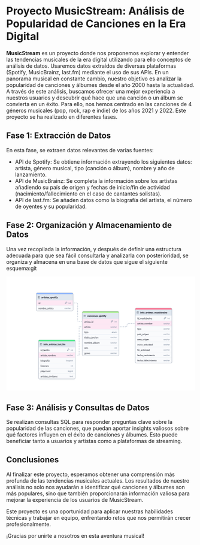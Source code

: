 # Proyecto MusicStream: Análisis de Popularidad de Canciones en la Era Digital

**MusicStream** es un proyecto donde nos proponemos explorar y entender las tendencias musicales de la era digital utilizando para ello conceptos de análisis de datos. Usaremos datos extraídos de diversas plataformas (Spotify, MusicBrainz, last.fm) mediante el uso de sus APIs.
En un panorama musical en constante cambio, nuestro objetivo es analizar la popularidad de canciones y álbumes desde el año 2000 hasta la actualidad. A través de este análisis, buscamos ofrecer una mejor experiencia a nuestros usuarios y descubrir qué hace que una canción o un álbum se convierta en un éxito. Para ello, nos hemos centrado en las canciones de 4 géneros musicales (pop, rock, rap e indie) de los años 2021 y 2022.
Este proyecto se ha realizado en diferentes fases.

## Fase 1: Extracción de Datos

En esta fase, se extraen datos relevantes de varias fuentes:
- API de Spotify: Se obtiene información extrayendo los siguientes datos: artista, género musical, tipo (canción o álbum), nombre y año de lanzamiento.
- API de MusicBrainz: Se completa la información sobre los artistas añadiendo su país de origen y fechas de inicio/fin de actividad (nacimiento/fallecimiento en el caso de cantantes solistas).
- API de last.fm: Se añaden datos como la biografía del artista, el número de oyentes y su popularidad.

## Fase 2: Organización y Almacenamiento de Datos

Una vez recopilada la información, y después de definir una estructura adecuada para que sea fácil consultarla y analizarla con posterioridad, se organiza y almacena en una base de datos que sigue el siguiente esquema:git

![Esquema de la base de datos](esquema.jpeg)

## Fase 3: Análisis y Consultas de Datos

Se realizan consultas SQL para responder preguntas clave sobre la popularidad de las canciones, que puedan aportar insights valiosos sobre qué factores influyen en el éxito de canciones y álbumes. Esto puede beneficiar tanto a usuarios y artistas como a plataformas de streaming.

## Conclusiones

Al finalizar este proyecto, esperamos obtener una comprensión más profunda de las tendencias musicales actuales. Los resultados de nuestro análisis no solo nos ayudarán a identificar qué canciones y álbumes son más populares, sino que también proporcionarán información valiosa para mejorar la experiencia de los usuarios de MusicStream. 

Este proyecto es una oportunidad para aplicar nuestras habilidades técnicas y trabajar en equipo, enfrentando retos que nos permitirán crecer profesionalmente.

¡Gracias por unirte a nosotros en esta aventura musical!

